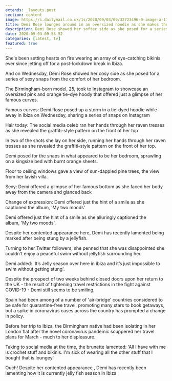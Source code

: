 ```yaml
---
extends: _layouts.post
section: content
image: https://i.dailymail.co.uk/1s/2020/09/03/09/32723496-0-image-a-17_1599120446509.jpg 
title: Demi Rose lounges around in an oversized hoodie as she makes the most of her Ibiza gettaway 
description: Demi Rose showed her softer side as she posed for a series of sexy snaps in her bedroom. The Birmingham-born model, 25, showcased just a glimpse of her curves in an oversized hoody. 
date: 2020-09-03-09-53-52 
categories: [latest, tv] 
featured: true 
--- 
```

She's been setting hearts on fire wearing an array of eye-catching bikinis ever since jetting off for a post-lockdown break in Ibiza. 

And on Wednesday, Demi Rose showed her cosy side as she posed for a series of sexy snaps from the comfort of her bedroom. 

The Birmingham-born model, 25, took to Instagram to showcase an oversized pink and orange tie-dye hoody that offered just a glimpse of her famous curves.

Famous curves: Demi Rose posed up a storm in a tie-dyed hoodie while away in Ibiza on Wednesday, sharing a series of snaps on Instagram 

Hair today: The social media celeb ran her hands through her raven tresses as she revealed the graffiti-style pattern on the front of her top

In two of the shots she lay on her side, running her hands through her raven tresses as she revealed the graffiti-style pattern on the front of her top. 

Demi posed for the snaps in what appeared to be her bedroom, sprawling on a kingsize bed with burnt orange sheets. 

Floor to ceiling windows gave a view of sun-dappled pine trees, the view from her lavish villa.  

Sexy: Demi offered a glimpse of her famous bottom as she faced her body away from the camera and glanced back

Change of expression: Demi offered just the hint of a smile as she captioned the album, 'My two moods'

Demi offered just the hint of a smile as she alluringly captioned the album, 'My two moods'. 

Despite her contented appearance here, Demi has recently lamented being marked after being stung by a jellyfish. 

Turning to her Twitter followers, she penned that she was disappointed she couldn't enjoy a peaceful swim without jellyfish surrounding her. 

Demi added: 'It’s Jelly season over here in ibiza and it’s just impossible to swim without getting stung'.

Despite the prospect of two weeks behind closed doors upon her return to the UK - the result of tightening travel restrictions in the fight against COVID-19 - Demi still seems to be smiling.

Spain had been among of a number of 'air-bridge' countries considered to be safe for quarantine-free travel, promoting many stars to book getaways, but a spike in coronavirus cases across the country has prompted a change in policy.

Before her trip to Ibiza, the Birmingham native had been isolating in her London flat after the novel coronavirus pandemic scuppered her travel plans for March - much to her displeasure.

Taking to social media at the time, the brunette lamented: 'All I have with me is crochet stuff and bikinis. I'm sick of wearing all the other stuff that I bought that is loungey.'

Ouch! Despite her contented appearance , Demi has recently been lamenting how it is currently jelly fish season in Ibiza

